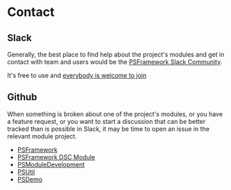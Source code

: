 # Contact

## Slack

Generally, the best place to find help about the project's modules and get in contact with team and users would be the [PSFramework Slack Community](https://psframework.slack.com).

It's free to use and [everybody is welcome to join](https://communityinviter.com/apps/psframework/psframework)

## Github

When something is broken about one of the project's modules, or you have a feature request, or you want to start a discussion that can be better tracked than is possible in Slack, it may be time to open an issue in the relevant module project.

 - [PSFramework](https://github.com/PowershellFrameworkCollective/psframework/issues)
 - [PSFramework DSC Module](https://github.com/PowershellFrameworkCollective/PSFrameworkDsc/issues)
 - [PSModuleDevelopment](https://github.com/PowershellFrameworkCollective/PSModuleDevelopment/issues)
 - [PSUtil](https://github.com/PowershellFrameworkCollective/PSUtil/issues)
 - [PSDemo](https://github.com/PowershellFrameworkCollective/PSDemo/issues)